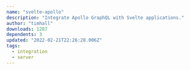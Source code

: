 ```yaml
---
name: "svelte-apollo"
description: "Integrate Apollo GraphQL with Svelte applications."
author: "timhall"
downloads: 1287
dependents: 3
updated: "2022-02-21T22:26:28.006Z"
tags: 
  - integration
  - server
---
```

